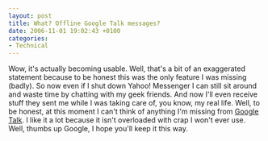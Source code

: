 ```yaml
---
layout: post
title: What? Offline Google Talk messages?
date: 2006-11-01 19:02:43 +0100
categories:
- Technical
---
```

Wow, it's actually becoming usable. Well, that's a bit of an exaggerated statement because to be honest this was the only feature I was missing (badly). So now even if I shut down Yahoo! Messenger I can still sit around and waste time by chatting with my geek friends. And now I'll even receive stuff they sent me while I was taking care of, you know, my real life. Well, to be honest, at this moment I can't think of anything I'm missing from <a href="http://talk.google.com">Google Talk</a>. I like it a lot because it isn't overloaded with crap I won't ever use. Well, thumbs up Google, I hope you'll keep it this way.
